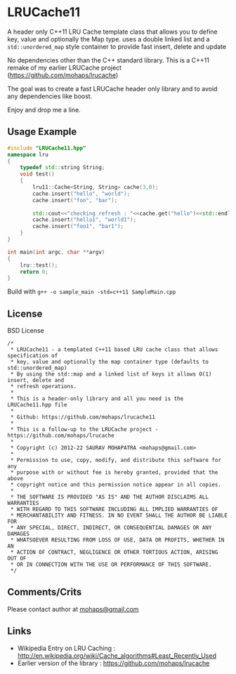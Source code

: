 LRUCache11
==========

A header only C++11 LRU Cache template class that allows you to define key, value and optionally the Map type. uses a double linked list and a ```std::unordered_map``` style container to provide fast insert, delete and update

No dependencies other than the C++ standard library. This is a C++11 remake of my earlier LRUCache project (https://github.com/mohaps/lrucache)

The goal was to create a fast LRUCache header only library and to avoid any dependencies like boost.

Enjoy and drop me a line.


Usage Example
---------------
```cpp
#include "LRUCache11.hpp"
namespace lru
{
	typedef std::string String;
	void test()
	{
		lru11::Cache<String, String> cache(3,0);
		cache.insert("hello", "world");
		cache.insert("foo", "bar");
		
		std::cout<<"checking refresh : "<<cache.get("hello")<<std::endl;
		cache.insert("hello1", "world1");
		cache.insert("foo1", "bar1");
	}
}

int main(int argc, char **argv)
{
	lru::test();
	return 0;
}
```

Build with ```g++ -o sample_main -std=c++11 SampleMain.cpp```

License
-------

BSD License

```
/*
 * LRUCache11 - a templated C++11 based LRU cache class that allows specification of
 * key, value and optionally the map container type (defaults to std::unordered_map)
 * By using the std::map and a linked list of keys it allows O(1) insert, delete and
 * refresh operations.
 *
 * This is a header-only library and all you need is the LRUCache11.hpp file
 *
 * Github: https://github.com/mohaps/lrucache11
 *
 * This is a follow-up to the LRUCache project - https://github.com/mohaps/lrucache
 *
 * Copyright (c) 2012-22 SAURAV MOHAPATRA <mohaps@gmail.com>
 *
 * Permission to use, copy, modify, and distribute this software for any
 * purpose with or without fee is hereby granted, provided that the above
 * copyright notice and this permission notice appear in all copies.
 *
 * THE SOFTWARE IS PROVIDED "AS IS" AND THE AUTHOR DISCLAIMS ALL WARRANTIES
 * WITH REGARD TO THIS SOFTWARE INCLUDING ALL IMPLIED WARRANTIES OF
 * MERCHANTABILITY AND FITNESS. IN NO EVENT SHALL THE AUTHOR BE LIABLE FOR
 * ANY SPECIAL, DIRECT, INDIRECT, OR CONSEQUENTIAL DAMAGES OR ANY DAMAGES
 * WHATSOEVER RESULTING FROM LOSS OF USE, DATA OR PROFITS, WHETHER IN AN
 * ACTION OF CONTRACT, NEGLIGENCE OR OTHER TORTIOUS ACTION, ARISING OUT OF
 * OR IN CONNECTION WITH THE USE OR PERFORMANCE OF THIS SOFTWARE.
 */
```


Comments/Crits
---------------

Please contact author at mohaps@gmail.com

Links
--------
* Wikipedia Entry on LRU Caching : http://en.wikipedia.org/wiki/Cache_algorithms#Least_Recently_Used
* Earlier version of the library : https://github.com/mohaps/lrucache
